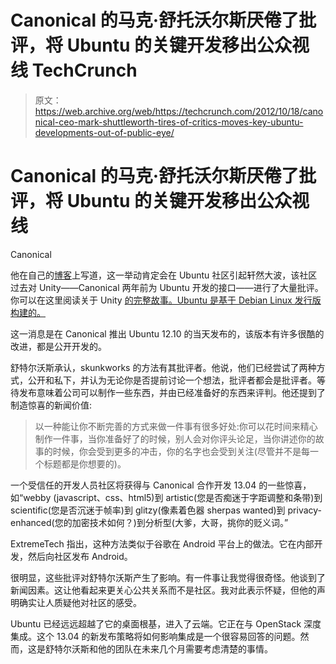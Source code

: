 # Canonical 的马克·舒托沃尔斯厌倦了批评，将 Ubuntu 的关键开发移出公众视线 TechCrunch

> 原文：<https://web.archive.org/web/https://techcrunch.com/2012/10/18/canonical-ceo-mark-shuttleworth-tires-of-critics-moves-key-ubuntu-developments-out-of-public-eye/>

# Canonical 的马克·舒托沃尔斯厌倦了批评，将 Ubuntu 的关键开发移出公众视线

Canonical

他在自己的[博客](https://web.archive.org/web/20221225135628/http://www.markshuttleworth.com/archives/1200)上写道，这一举动肯定会在 Ubuntu 社区引起轩然大波，该社区过去对 Unity——Canonical 两年前为 Ubuntu 开发的接口——进行了大量批评。你可以在这里阅读关于 Unity [的完整故事。Ubuntu 是基于 Debian Linux 发行版构建的。](https://web.archive.org/web/20221225135628/http://en.wikipedia.org/wiki/Unity_(user_interface))

这一消息是在 Canonical 推出 Ubuntu 12.10 的当天发布的，该版本有许多很酷的改进，都是公开开发的。

舒特尔沃斯承认，skunkworks 的方法有其批评者。他说，他们已经尝试了两种方式，公开和私下，并认为无论你是否提前讨论一个想法，批评者都会是批评者。等待发布意味着公司可以制作一些东西，并由已经准备好的东西来评判。他还提到了制造惊喜的新闻价值:

> 以一种能让你不断完善的方式来做一件事有很多好处:你可以花时间来精心制作一件事，当你准备好了的时候，别人会对你评头论足，当你讲述你的故事的时候，你会受到更多的冲击，你的名字也会受到关注(尽管并不是每一个标题都是你想要的)。

一个受信任的开发人员社区将获得与 Canonical 合作开发 13.04 的一些惊喜，如“webby (javascript、css、html5)到 artistic(您是否痴迷于字距调整和条带)到 scientific(您是否沉迷于帧率)到 glitzy(像素着色器 sherpas wanted)到 privacy-enhanced(您的加密技术如何？)到分析型(大爹，大哥，挑你的贬义词。”

ExtremeTech 指出，这种方法类似于谷歌在 Android 平台上的做法。它在内部开发，然后向社区发布 Android。

很明显，这些批评对舒特尔沃斯产生了影响。有一件事让我觉得很奇怪。他谈到了新闻因素。这让他看起来更关心公共关系而不是社区。我对此表示怀疑，但他的声明确实让人质疑他对社区的感受。

Ubuntu 已经远远超越了它的桌面根基，进入了云端。它正在与 OpenStack 深度集成。这个 13.04 的新发布策略将如何影响集成是一个很容易回答的问题。然而，这是舒特尔沃斯和他的团队在未来几个月需要考虑清楚的事情。
